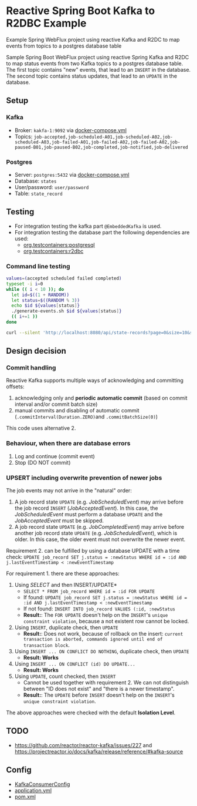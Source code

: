 # Reactive Spring Boot Kafka to R2DBC Example

Example Spring WebFlux project using reactive Kafka and R2DC to map events from topics to a postgres database table

Sample Spring Boot WebFlux project using reactive Spring Kafka and R2DC to map status events from two Kafka topics
to a postgres database table. The first topic contains "new" events, that lead to an `INSERT` in the database.
The second topic  contains status updates, that lead to an `UPDATE` in the database.

## Setup

### Kafka

- Broker: `kakfa-1:9092` via [docker-compose.yml](../docker/docker-compose.yml)
- Topics: `job-accepted,job-scheduled-A01,job-scheduled-A02,job-scheduled-A03,job-failed-A01,job-failed-A02,job-failed-A02,job-paused-B01,job-paused-B02,job-completed,job-notified,job-delivered`

### Postgres

- Server: `postgres:5432` via [docker-compose.yml](../docker/docker-compose.yml)
- Database: `states`
- User/password: `user/password`
- Table: `state_record`

## Testing

- For integration testing the kafka part `@EmbeddedKafka` is used.
- For integration testing the database part the following dependencies are used:
  - [org.testcontainers:postgresql](https://www.testcontainers.org/modules/databases/postgres/)
  - [org.testcontainers:r2dbc](https://www.testcontainers.org/modules/databases/r2dbc/)

### Command line testing

```bash
values=(accepted scheduled failed completed)
typeset -i i=0
while (( i < 10 )); do
  let id=$((1 + RANDOM))
  let status=$((RANDOM % 3))
  echo $id ${values[status]}
  ./generate-events.sh $id ${values[status]}
  (( i+=1 ))
done 

curl --silent 'http://localhost:8080/api/state-records?page=0&size=10&sort=ID,DESC' | jq . 
```

## Design decision

### Commit handling

Reactive Kafka supports multiple ways of acknowledging and committing offsets:

1. acknowledging only and **periodic automatic commit** (based on commit interval and/or commit batch size)
2. manual commits and disabling of automatic commit (`.commitInterval(Duration.ZERO)`and `.commitBatchSize(0)`)

This code uses alternative 2.

### Behaviour, when there are database errors

1. Log and continue (commit event)
2. Stop (DO NOT commit)

### UPSERT including overwrite prevention of newer jobs

The job events may not arrive in the "natural" order:
1. A job record state `UPDATE` (e.g. *JobScheduledEvent*) may arrive before the job record `INSERT` (*JobAcceptedEvent*).
   In this case, the *JobScheduledEvent* must perform a database `UPDATE` and the *JobAcceptedEvent* must be skipped.
2. A job record state `UPDATE` (e.g. *JobCompletedEvent*) may arrive before another job record state `UPDATE` (e.g. *JobScheduledEvent*),
   which is older. In this case, the older event must not overwrite the newer event.

Requirement 2. can be fulfilled by using a database UPDATE with a time check:
`UPDATE job_record SET j.status = :newStatus WHERE id = :id AND j.lastEventTimestamp < :newEventTimestamp`

For requirement 1. there are these approaches:

1. Using *SELECT* and then INSERT/UPDATE*
   - `SELECT * FROM job_record WHERE id = :id FOR UPDATE`
   - If found: `UPDATE job_record SET j.status = :newStatus WHERE id = :id AND j.lastEventTimestamp < :newEventTimestamp`
   - If not found: `INSERT INTO job_record VALUES (:id, :newStatus`
   - **Result:**: The `FOR UPDATE` doesn't help on the `INSERT`'s `unique constraint violation`, because a not existent row cannot be locked.
2. Using `INSERT`, duplicate check, then `UPDATE`
   - **Result:**: Does not work, because of rollback on the insert: `current transaction is aborted, commands ignored until end of transaction block`.
3. Using `INSERT ... ON CONFLICT DO NOTHING`, duplicate check, then `UPDATE`
   - **Result: Works**
4. Using `INSERT ... ON CONFLICT (id) DO UPDATE...`
   - **Result: Works**
5. Using `UPDATE`, count checked, then `INSERT`
   - Cannot be used together with requirement 2. We can not distinguish between "ID does not exist" and "there is a newer timestamp".
   - **Result:**: The `UPDATE` before `INSERT` doesn't help on the `INSERT`'s `unique constraint violation`.

The above approaches were checked with the default **Isolation Level**.

## TODO

- https://github.com/reactor/reactor-kafka/issues/227 and https://projectreactor.io/docs/kafka/release/reference/#kafka-source

## Config

- [KafkaConsumerConfig](src/main/java/com/giraone/jobs/materialize/config/KafkaConsumerConfig.java)
- [application.yml](src/main/resources/application.yml)
- [pom.xml](pom.xml)
